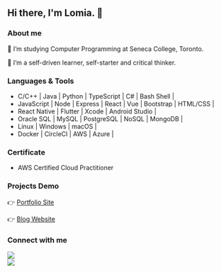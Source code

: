 ## Hi there, I'm Lomia. 👋

### About me
👀 I’m studying Computer Programming at Seneca College, Toronto.

🌱 I’m a self-driven learner, self-starter and critical thinker.

### Languages & Tools
- C/C++ | Java | Python | TypeScript | C# | Bash Shell |
- JavaScript | Node | Express | React | Vue | Bootstrap | HTML/CSS |
- React Native | Flutter | Xcode | Android Studio |
- Oracle SQL | MySQL | PostgreSQL | NoSQL | MongoDB |
- Linux | Windows | macOS |
- Docker | CircleCI | AWS | Azure |

### Certificate
- AWS Certified Cloud Practitioner

### Projects Demo
👉 [Portfolio Site](https://lomia-portfolio.netlify.app/)

👉 [Blog Website](https://troubled-ox-robe.cyclic.app/)

### Connect with me
<a href="mailto:lomia5w@gmail.com"><img src="https://img.shields.io/badge/-Gmail-grey?style=flat&logo=Gmail&logoColor=red"/></a>  
<a href="https://www.linkedin.com/in/lomiawu"><img src="https://img.shields.io/badge/-Lomia%20Wu%20-0077B5?style=flat&logo=Linkedin&logoColor=white"/></a>

<!---
LomiaW/LomiaW is a ✨ special ✨ repository because its `README.md` (this file) appears on your GitHub profile.
You can click the Preview link to take a look at your changes.
--->
